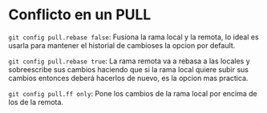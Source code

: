 # Conflicto en un PULL

`git config pull.rebase false`: Fusiona la rama local y la remota, lo ideal es usarla para mantener el historial de cambioses la opcion por default.

`git config pull.rebase true`: La rama remota va a rebasa a las locales y sobreescribe sus cambios haciendo que si la rama local quiere subir sus cambios entonces deberá hacerlos de nuevo, es la opcion mas practica.

`git config pull.ff only`: Pone los cambios de la rama local por encima de los de la remota.
